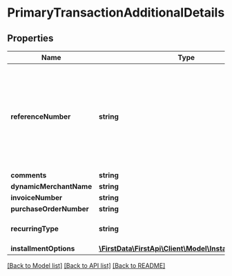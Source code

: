 # PrimaryTransactionAdditionalDetails

## Properties
Name | Type | Description | Notes
------------ | ------------- | ------------- | -------------
**referenceNumber** | **string** | For FORCED_TICKET only. Stores the six digit reference number you have received as the result of a successful external authorization (e.g. by phone). The Gateway needs this number for uniquely mapping a ForcedTicket transaction to a previously performed external authorization.] | [optional] 
**comments** | **string** |  | [optional] 
**dynamicMerchantName** | **string** |  | [optional] 
**invoiceNumber** | **string** |  | [optional] 
**purchaseOrderNumber** | **string** |  | [optional] 
**recurringType** | **string** | Valid values are &#39;FIRST&#39;, &#39;REPEAT&#39; and &#39;STANDING_INSTRUCTION&#39;. | [optional] 
**installmentOptions** | [**\FirstData\FirstApi\Client\Model\InstallmentOptions**](InstallmentOptions.md) |  | [optional] 

[[Back to Model list]](../README.md#documentation-for-models) [[Back to API list]](../README.md#documentation-for-api-endpoints) [[Back to README]](../README.md)


